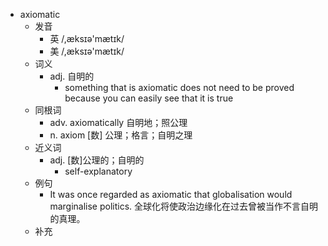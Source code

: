 - axiomatic
  - 发音
    - 英 /,æksɪə'mætɪk/
    - 美 /,æksɪə'mætɪk/
  - 词义
    - adj. 自明的
      - something that is axiomatic does not need to be proved because you can easily see that it is true
  - 同根词
    - adv. axiomatically 自明地；照公理
    - n. axiom [数] 公理；格言；自明之理
  - 近义词
    - adj. [数]公理的；自明的
      - self-explanatory
  - 例句
    - It was once regarded as axiomatic that globalisation would marginalise politics. 全球化将使政治边缘化在过去曾被当作不言自明的真理。
  - 补充